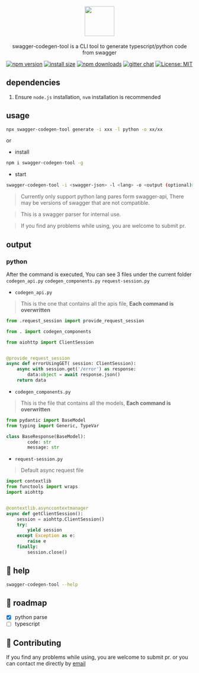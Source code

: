 
<h1 align="center">
   <b>
        <a href="https://github.com/sixdjango/swagger-codegen-tool.git"><img src="https://raw.githubusercontent.com/swagger-api/swagger.io/wordpress/images/assets/SWC-logo-clr.png" height="80"></a><br>
    </b>
</h1>

<p align="center">swagger-codegen-tool is a CLI tool to generate typescript/python code from swagger</p>


<div align="center">

[![npm version](https://img.shields.io/npm/v/swagger-codegen-tool.svg?style=flat-square)](https://www.npmjs.org/package/swagger-codegen-tool)
[![install size](https://packagephobia.com/badge?p=swagger-codegen-tool)](https://packagephobia.com/result?p=swagger-codegen-tool)
[![npm downloads](https://img.shields.io/npm/dm/swagger-codegen-tool.svg?style=flat-square)](https://npm-stat.com/charts.html?package=swagger-codegen-tool)
[![gitter chat](https://img.shields.io/gitter/room/mzabriskie/swagger-codegen-tool.svg?style=flat-square)](https://gitter.im/mzabriskie/swagger-codegen-tool)
[![License: MIT](https://img.shields.io/badge/License-MIT-yellow.svg)](https://opensource.org/licenses/MIT)

</div>

## dependencies
1. Ensure `node.js` installation, `nvm` installation is recommended

## usage

```bash
npx swagger-codegen-tool generate -i xxx -l python -o xx/xx
```
or

- install
```bash
npm i swagger-codegen-tool -g
```
- start
```bash
swagger-codegen-tool -i <swagger-json> -l <lang> -o <output (optional)>
```

> Currently only support python lang pares form swagger-api, There may be versions of swagger that are not compatible.

> This is a swagger parser for internal use.

> If you find any problems while using, you are welcome to submit pr.

## output

### python
After the command is executed, You can see 3 files under the current folder `codegen_api.py` `codegen_components.py` `request-session.py`

- `codegen_api.py`
> This is the one that contains all the apis file, **Each command is overwritten**
```python
from .request_session import provide_request_session

from . import codegen_components

from aiohttp import ClientSession


@provide_request_session
async def errorUsingGET( session: ClientSession):
    async with session.get('/error') as response:
        data:object = await response.json()
    return data
```

- `codegen_components.py`
> This is the file that contains all the models,  **Each command is overwritten**

```python
from pydantic import BaseModel
from typing import Generic, TypeVar

class BaseResponse(BaseModel):
		code: str
		message: str
```

- `request-session.py`
> Default async request file
```python
import contextlib
from functools import wraps
import aiohttp


@contextlib.asynccontextmanager
async def getClientSession():
    session = aiohttp.ClientSession()
    try:
        yield session
    except Exception as e:
        raise e
    finally:
        session.close()
```


## 📖 help
```bash
swagger-codegen-tool --help
```
### 

## 🤔 roadmap
- [x] python parse
- [ ] typescript

## 💁 Contributing
If you find any problems while using, you are welcome to submit pr. or you can contact me directly by <a href="mailto:six.django@gmail.com">email</a>
